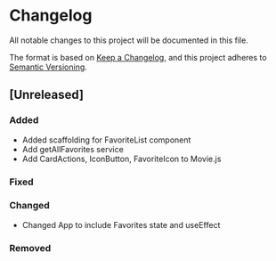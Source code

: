 # Changelog

All notable changes to this project will be documented in this file.

The format is based on [Keep a Changelog](https://keepachangelog.com/en/1.0.0/),
and this project adheres to [Semantic Versioning](https://semver.org/spec/v2.0.0.html).

## [Unreleased]

### Added

- Added scaffolding for FavoriteList component
- Add getAllFavorites service
- Add CardActions, IconButton, FavoriteIcon to Movie.js

### Fixed

### Changed

- Changed App to include Favorites state and useEffect

### Removed
